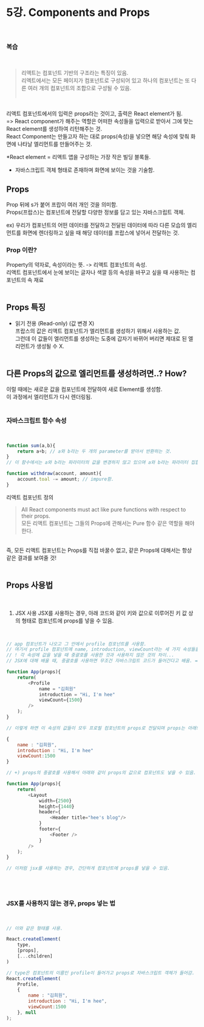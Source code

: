 # 5강. Components and Props
<br>

<h3>복습</h3>
<br>

> 리액트는 컴포넌트 기반의 구조라는 특징이 있음. <br>
리엑트에서는 모든 페이지가 컴포넌트로 구성되어 있고 하나의 컴포넌트는 또 다른 여러 개의 컴포넌트의 조합으로 구성될 수 있음. 
<br><br>

##  
리액트 컴포넌트에서의 입력은 props라는 것이고, 출력은 React element가 됨. <br>=> React component가 해주는 역할은 어떠한 속성들을 입력으로 받아서 그에 맞는 React element를 생성하여 리턴해주는 것. <br>React Component는 만들고자 하는 대로 props(속성)을 넣으면 해당 속성에 맞춰 화면에 나타날 엘리먼트를 만들어주는 것. 


*React element = 리액트 앱을 구성하는 가장 작은 빌딩 블록들.
+ 자바스크립트 객체 형태로 존재하며 화면에 보이는 것을 기술함. 

## Props
Prop 뒤에 s가 붙어 프랍이 여러 개인 것을 의미함. <br>
Props(프랍스)는 컴포넌트에 전달할 다양한 정보를 담고 있는 자바스크립트 객체. <br>

ex) 우리가 컴포넌트의 어떤 데이터를 전달하고 전달된 데이터에 따라 다른 모습의 엘리먼트를 화면에 렌더링하고 싶을 때 해당 데이터를 프랍스에 넣어서 전달하는 것.
<br>

### Prop 이란?
Property의 약자로, 속성이라는 뜻. -> 리액트 컴포넌트의 속성.<br>
리액트 컴포넌트에서 눈에 보이는 글자나 색깔 등의 속성을 바꾸고 싶을 때 사용하는 컴포넌트의 속 재료
<br><br>

## Props 특징
- 읽기 전용 (Read-only) (값 변경 X)<br>
프랍스의 값은 리액트 컴포넌트가 엘리먼트를 생성하기 위해서 사용하는 값. <br>그런데 이 값들이 엘리먼트를 생성하는 도중에 갑자기 바뀌어 버리면 제대로 된 엘리먼트가 생성될 수 X.
<br><br>

## 다른 Props의 값으로 엘리먼트를 생성하려면..? How?
이럴 때에는 새로운 값을 컴포넌트에 전달하여 새로 Element를 생성함.<br> 
이 과정에서 엘리먼트가 다시 렌더링됨. 
<br><br>

### 자바스크립트 함수 속성
<br>

```JavaScript
function sum(a,b){
    return a+b; // a와 b라는 두 개의 parameter를 받아서 반환하는 것. 
}
// 이 함수에서는 a와 b라는 파라미터의 값을 변경하지 않고 있으며 a와 b라는 파라미터 집합의 값이 같은 경우에는 항상 같은 값을 리턴할 것임. 이러한 함수를 pure하다라고 함. 즉, 입력 값을 변경하지 않으며, 같은 입력 값에 대해서는 항상 같은 출력값을 리턴한다는 뜻. 
```
```JavaScript
function withdraw(account, amount){
    account.toal -= amount; // impure함.
}
```
리액트 컴포넌트 정의 <br>
> All React components must act like pure functions with respect to their props. <br>
모든 리액트 컴포넌트는 그들의 Props에 관해서는 Pure 함수 같은 역할을 해야 한다. 

<br>
즉, 모든 리액트 컴포넌트는 Props를 직접 바꿀수 없고, 같은 Props에 대해서는 항상 같은 결과를 보여줄 것!
<br><br>

## Props 사용법
<br>

1. JSX 사용
JSX를 사용하는 경우, 아래 코드와 같이 키와 값으로 이루어진 키 값 상의 형태로 컴포넌트에 props를 넣을 수 있음.
<br>

```JavaScript
// app 컴포넌트가 나오고 그 안에서 profile 컴포넌트를 사용함. 
// 여기서 profile 컴포넌트에 name, introduction, viewCount라는 세 가지 속성들을 넣어줌. 
// ! 각 속성에 값을 넣을 때 중괄호를 사용한 것과 사용하지 않은 것의 차이...
// JSX에 대해 배울 때, 중괄호를 사용하면 무조건 자바스크립트 코드가 들어간다고 배움. => props에 값을 넣을 때도 문자열 이외에 정수, 변수 그리고 다른 컴포넌트 등이 들어갈 경우에는 중괄호를 사용해서 감싸주어야 함. 문자열도 중괄호로 감싸도 상관 X.

function App(props){
    return(
        <Profile 
            name = "김희원"
            introduction = "Hi, I'm hee"
            viewCount={1500}
        />
    );
}

// 이렇게 하면 이 속성의 값들이 모두 프로필 컴포넌트의 props로 전달되며 props는 아래와 같은 형태의 자바스크립트 객체가 됨.

{
    name : "김희원",
    introduction : "Hi, I'm hee"
    viewCount:1500
}

// +) props의 중괄호를 사용해서 아래와 같이 props의 값으로 컴포넌트도 넣을 수 있음. 이렇게 하면 레이아웃 커뫂넌트의 props로는 정수 값을 가진 width, height과 react element로 header, footer가 들어오게 됨. 

function App(props){
    return(
        <Layout
            width={2500}
            height={1440}
            header={
                <Header title="hee's blog"/>
            }    
            footer={
                <Footer />
            }
        />
    );
}

// 이처럼 jsx를 사용하는 경우, 간단하게 컴포넌트에 props를 넣을 수 있음. 
```
<br><br>

### JSX를 사용하지 않는 경우, props 넣는 법
<br>

```JavaScript
// 이와 같은 형태를 사용. 

React.createElement(
    type,
    [props],
    [...children]
)

// type은 컴포넌트의 이름인 profile이 들어가고 props로 자바스크립트 객체가 들어감. 하위 컴포넌트가 없기 때문에 children에는 null이 들어감.
React.createElement(
    Profile,
    {
        name : "김희원",
        introduction : "Hi, I'm hee",
        viewCount:1500
    }, null
);
```
<br>